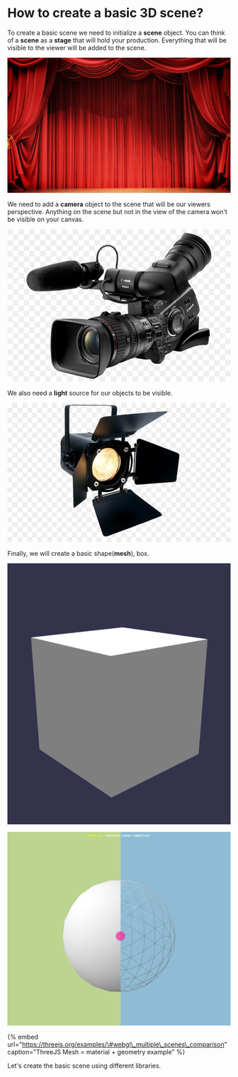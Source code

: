 # How to create a basic 3D scene?

To create a basic scene we need to initialize a **scene** object. You can think of a **scene** as a **stage** that will hold your production. Everything that will be visible to the viewer will be added to the scene.

![A scene is an object that holds everything you will display](../../../.gitbook/assets/2019-09-02_1246-660x400.png)

We need to add a **camera** object to the scene that will be our viewers perspective. Anything on the scene but not in the view of the camera won't be visible on your canvas. 

![Camera is essential for rendering your scene to canvas](../../../.gitbook/assets/professional-video-camera-high-definition-video-camcorder-png-favpng-deeud9gbwkfw1f1ge4pmnzpr6.jpg)

We also need a **light** source for our objects to be visible. 

![Without the lights, we will render only black to the canvas.](../../../.gitbook/assets/kisspng-stage-lighting-fresnel-lantern-light-emitting-diod-stage-light-5abfe733c8a9c2.4839009215225260038219.jpg)

Finally, we will create a basic shape\(**mesh**\), box. 

![Box Mesh to be rendered](../../../.gitbook/assets/boxmesh.png)

![Geometry vs Material of a mesh](../../../.gitbook/assets/vertex.png)

{% embed url="https://threejs.org/examples/\#webgl\_multiple\_scenes\_comparison" caption="ThreeJS Mesh = material + geometry example" %}



Let's create the basic scene using different libraries.

